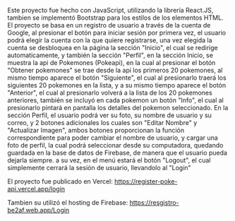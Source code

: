 Este proyecto fue hecho con JavaScript, utilizando la librería React.JS, tambien se implementó Bootstrap para los estilos de los elementos HTML. El proyecto se basa en un registro de usuario a través de la cuenta de Google, al presionar el botón para iniciar sesión por primera vez, el usuario podrá elegir la cuenta con la que quiere registrarse, una vez elegida la cuenta se desbloquea en la página la sección "Inicio", el cual se redirige automaticamente, y también la sección "Perfil", en la sección Inicio, se muestra la api de Pokemones (Pokeapi), en la cual al presionar el botón "Obtener pokemones" se trae desde la api los primeros 20 pokemones, al mismo tiempo aparece el botón "Siguiente", el cual al presionarlo traerá los siguientes 20 pokemones en la lista, y a su mismo tiempo aparece el botón "Anterior", el cual al presionarlo volverá a la lista de los 20 pokemones anteriores, también se incluyó en cada pokemon un botón "Info", el cual al presionarlo pintará en pantalla los detalles del pokemon seleccionado.
En la sección Perfil, el usuario podrá ver su foto, su nombre de usuario y su correo, y 2 botones adicionales los cuales son "Editar Nombre" y "Actualizar Imagen", ambos botones proporcionan la función correspondiente para poder cambiar el nombre de usuario, y cargar una foto de perfil, la cual podrá seleccionar desde su computadora, quedando guardada en la base de datos de Firebase, de manera que el usuario pueda dejarla siempre.
a su vez, en el menú estará el botón "Logout", el cual simplemente cerrará la sesión de usuario, llevandolo al "Login"

El proyecto fue publicado en Vercel:
https://register-poke-api.vercel.app/login

Tambien su utilizó el hosting de Firebase:
https://resgistro-be2af.web.app/Login
